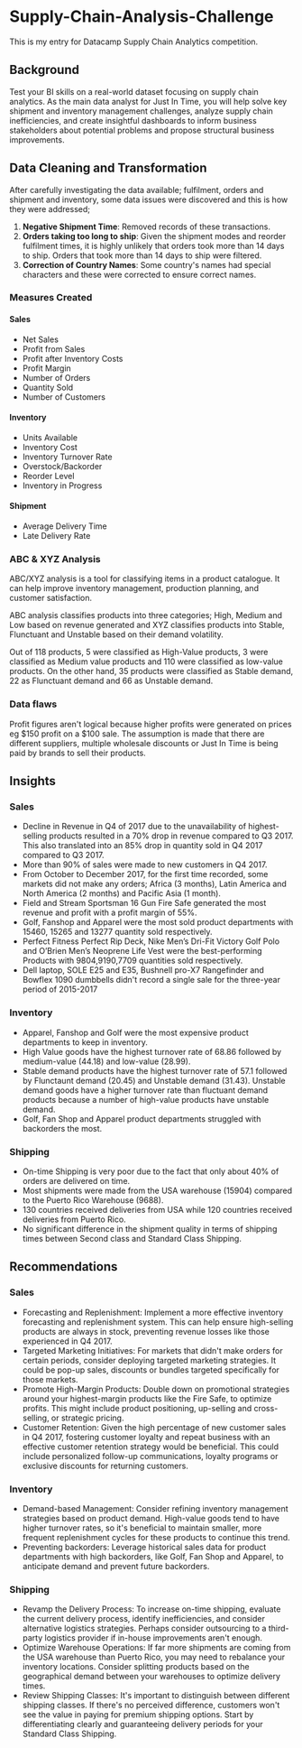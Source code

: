 # Supply-Chain-Analysis-Challenge
This is my entry for Datacamp Supply Chain Analytics competition.

## Background
Test your BI skills on a real-world dataset focusing on supply chain analytics. As the main data analyst for Just In Time, you will help solve key shipment and inventory management challenges, analyze supply chain inefficiencies, and create insightful dashboards to inform business stakeholders about potential problems and propose structural business improvements.

## Data Cleaning and Transformation
After carefully investigating the data available; fulfilment, orders and shipment and inventory, some data issues were discovered and this is how they were addressed;

1. **Negative Shipment Time**: Removed records of these transactions.
2. **Orders taking too long to ship**: Given the shipment modes and reorder fulfilment times, it is highly unlikely that orders took more than 14 days to ship. Orders that took more than 14 days to ship were filtered.
3. **Correction of Country Names**: Some country's names had special characters and these were corrected to ensure correct names.

### Measures Created
#### Sales
- Net Sales
- Profit from Sales
- Profit after Inventory Costs
- Profit Margin
- Number of Orders
- Quantity Sold
- Number of Customers

#### Inventory
- Units Available
- Inventory Cost
- Inventory Turnover Rate
- Overstock/Backorder
- Reorder Level
- Inventory in Progress

#### Shipment
- Average Delivery Time
- Late Delivery Rate

### ABC & XYZ Analysis
ABC/XYZ analysis is a tool for classifying items in a product catalogue. It can help improve inventory management, production planning, and customer satisfaction.

ABC analysis classifies products into three categories; High, Medium and Low based on revenue generated and XYZ classifies products into Stable, Flunctuant and Unstable based on their demand volatility.

Out of 118 products, 5 were classified as High-Value products, 3 were classified as Medium value products and 110 were classified as low-value products. On the other hand, 35 products were classified as Stable demand, 22 as Flunctuant demand and 66 as Unstable demand.

### Data flaws
Profit figures aren't logical because higher profits were generated on prices eg $150 profit on a $100 sale. The assumption is made that there are different suppliers, multiple wholesale discounts or Just In Time is being paid by brands to sell their products. 


## Insights
### Sales
- Decline in Revenue in Q4 of 2017 due to the unavailability of highest-selling products resulted in a 70% drop in revenue compared to Q3 2017. This also translated into an 85% drop in quantity sold in Q4 2017 compared to Q3 2017.
- More than 90% of sales were made to new customers in Q4 2017.
- From October to December 2017, for the first time recorded, some markets did not make any orders; Africa (3 months), Latin America and North America (2 months) and Pacific Asia (1 month).
- Field and Stream Sportsman 16 Gun Fire Safe generated the most revenue and profit with a profit margin of 55%.
- Golf, Fanshop and Apparel were the most sold product departments with 15460, 15265 and 13277 quantity sold respectively.
- Perfect Fitness Perfect Rip Deck, Nike Men’s Dri-Fit Victory Golf Polo and O’Brien Men’s Neoprene Life Vest were the best-performing Products with 9804,9190,7709 quantities sold respectively.
- Dell laptop, SOLE E25 and E35, Bushnell pro-X7 Rangefinder and Bowflex 1090 dumbbells didn't record a single sale for the three-year period of 2015-2017


### Inventory
- Apparel, Fanshop and Golf were the most expensive product departments to keep in inventory.
- High Value goods have the highest turnover rate of 68.86 followed by medium-value (44.18) and low-value (28.99).
- Stable demand products have the highest turnover rate of 57.1 followed by Flunctaunt demand (20.45) and Unstable demand (31.43). Unstable demand goods have a higher turnover rate than fluctuant demand products because a number of high-value products have unstable demand.
- Golf, Fan Shop and Apparel product departments struggled with backorders the most.

### Shipping 
- On-time Shipping is very poor due to the fact that only about 40% of orders are delivered on time.
- Most shipments were made from the USA warehouse (15904) compared to the Puerto Rico Warehouse (9688).
- 130 countries received deliveries from USA while 120 countries received deliveries from Puerto Rico.
- No significant difference in the shipment quality in terms of shipping times between Second class and Standard Class Shipping.



## Recommendations

### Sales
- Forecasting and Replenishment: Implement a more effective inventory forecasting and replenishment system. This can help ensure high-selling products are always in stock, preventing revenue losses like those experienced in Q4 2017.
- Targeted Marketing Initiatives: For markets that didn't make orders for certain periods, consider deploying targeted marketing strategies. It could be pop-up sales, discounts or bundles targeted specifically for those markets.
- Promote High-Margin Products: Double down on promotional strategies around your highest-margin products like the Fire Safe, to optimize profits. This might include product positioning, up-selling and cross-selling, or strategic pricing.
- Customer Retention: Given the high percentage of new customer sales in Q4 2017, fostering customer loyalty and repeat business with an effective customer retention strategy would be beneficial. This could include personalized follow-up communications, loyalty programs or exclusive discounts for returning customers.

  
### Inventory
- Demand-based Management: Consider refining inventory management strategies based on product demand. High-value goods tend to have higher turnover rates, so it's beneficial to maintain smaller, more frequent replenishment cycles for these products to continue this trend.
- Preventing backorders: Leverage historical sales data for product departments with high backorders, like Golf, Fan Shop and Apparel, to anticipate demand and prevent future backorders.


### Shipping
- Revamp the Delivery Process: To increase on-time shipping, evaluate the current delivery process, identify inefficiencies, and consider alternative logistics strategies. Perhaps consider outsourcing to a third-party logistics provider if in-house improvements aren't enough.
- Optimize Warehouse Operations: If far more shipments are coming from the USA warehouse than Puerto Rico, you may need to rebalance your inventory locations. Consider splitting products based on the geographical demand between your warehouses to optimize delivery times.
- Review Shipping Classes: It's important to distinguish between different shipping classes. If there's no perceived difference, customers won't see the value in paying for premium shipping options. Start by differentiating clearly and guaranteeing delivery periods for your Standard Class Shipping.


